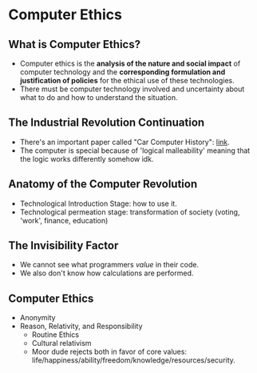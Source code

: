 # Computer Ethics

## What is Computer Ethics?

* Computer ethics is the **analysis of the nature and social impact** of computer technology and the **corresponding formulation and justification of policies** for the ethical use of these technologies.
* There must be computer technology involved and uncertainty about what to do and how to understand the situation.

## The Industrial Revolution Continuation

* There's an important paper called "Car Computer History": [link](https://itstillruns.com/car-computer-history5082250.html).
* The computer is special because of 'logical malleability' meaning that the logic works differently somehow idk.

## Anatomy of the Computer Revolution

* Technological Introduction Stage: how to use it.
* Technological permeation stage: transformation of society (voting, 'work', finance, education)

## The Invisibility Factor

* We cannot see what programmers _value_ in their code.
* We also don't know how calculations are performed.

## Computer Ethics

* Anonymity
* Reason, Relativity, and Responsibility
  * Routine Ethics
  * Cultural relativism
  * Moor dude rejects both in favor of core values: life/happiness/ability/freedom/knowledge/resources/security.

